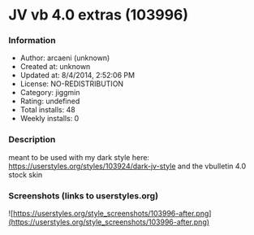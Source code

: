 # JV vb 4.0 extras (103996)

### Information
- Author: arcaeni (unknown)
- Created at: unknown
- Updated at: 8/4/2014, 2:52:06 PM
- License: NO-REDISTRIBUTION
- Category: jiggmin
- Rating: undefined
- Total installs: 48
- Weekly installs: 0


### Description
meant to be used with my dark style here: https://userstyles.org/styles/103924/dark-jv-style
and the vbulletin 4.0 stock skin


### Screenshots (links to userstyles.org)
![https://userstyles.org/style_screenshots/103996-after.png](https://userstyles.org/style_screenshots/103996-after.png)


